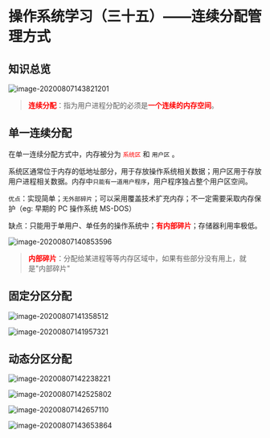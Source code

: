 # 操作系统学习（三十五）——连续分配管理方式

## 知识总览

![image-20200807143821201](F:\笔记\操作系统\assets\操作系统学习（三十五）.png)

> <font color="red">**连续分配**</font>：指为用户进程分配的必须是<font color="red">**一个连续的内存空间**</font>。

## 单一连续分配

在单一连续分配方式中，内存被分为 <font color="red">`系统区`</font> 和 `用户区` 。

系统区通常位于内存的低地址部分，用于存放操作系统相关数据；用户区用于存放用户进程相关数据。内存中`只能有一道用户程序`，用户程序独占整个用户区空间。

`优点`：实现简单；`无外部碎片`；可以采用覆盖技术扩充内存；不一定需要采取内存保护（eg: 早期的 PC 操作系统 MS-DOS）

缺点：只能用于单用户、单任务的操作系统中；<font color="red">**有内部碎片**</font>；存储器利用率极低。

![image-20200807140853596](F:\笔记\操作系统\assets\操作系统学习（三十五）-2.png)

> <font color="red">**内部碎片**</font>：分配给某进程等等内存区域中，如果有些部分没有用上，就是"内部碎片"

## 固定分区分配

![image-20200807141358512](F:\笔记\操作系统\assets\操作系统学习（三十五）-3.png)

![image-20200807141957321](F:\笔记\操作系统\assets\操作系统学习（三十五）-6.png)

## 动态分区分配

![image-20200807142238221](F:\笔记\操作系统\assets\操作系统学习（三十五）-5.png)

![image-20200807142525802](F:\笔记\操作系统\assets\操作系统学习（三十五）-7.png)

![image-20200807142657110](F:\笔记\操作系统\assets\操作系统学习（三十五）-8.png)

![image-20200807143653864](F:\笔记\操作系统\assets\操作系统学习（三十五）-9.png)